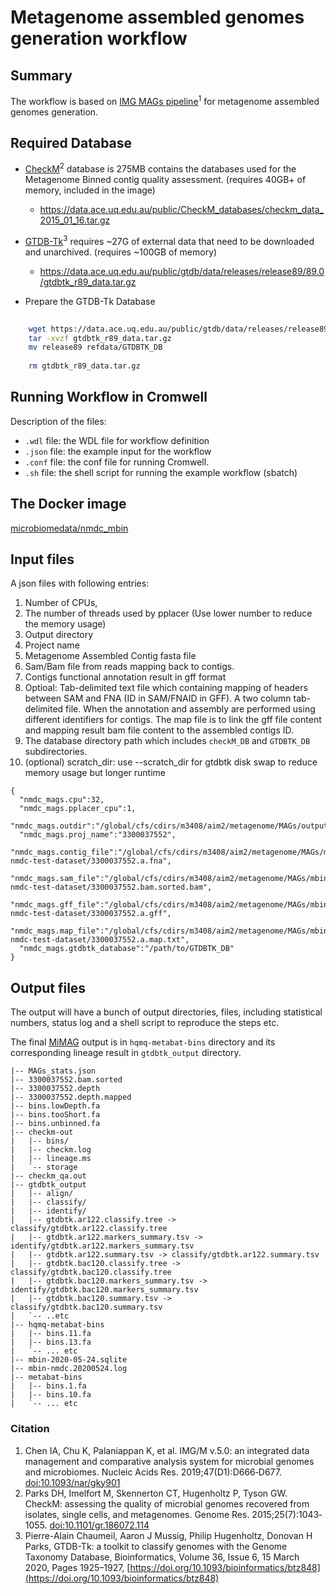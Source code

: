 #  Metagenome assembled genomes generation workflow

## Summary

The workflow is based on [IMG MAGs pipeline](https://www.ncbi.nlm.nih.gov/pmc/articles/PMC6323987/)<sup>1</sup> for metagenome assembled genomes generation.

## Required Database

* [CheckM](https://www.ncbi.nlm.nih.gov/pmc/articles/PMC4484387/)<sup>2</sup> database is 275MB contains the databases used for the Metagenome Binned contig quality assessment. (requires 40GB+ of memory, included in the image) 
    * https://data.ace.uq.edu.au/public/CheckM_databases/checkm_data_2015_01_16.tar.gz

* [GTDB-Tk](https://doi.org/10.1093/bioinformatics/btz848)<sup>3</sup> requires ~27G of external data that need to be downloaded and unarchived. (requires ~100GB of memory)
    * https://data.ace.uq.edu.au/public/gtdb/data/releases/release89/89.0/gtdbtk_r89_data.tar.gz

* Prepare the GTDB-Tk Database

```bash
    
    wget https://data.ace.uq.edu.au/public/gtdb/data/releases/release89/89.0/gtdbtk_r89_data.tar.gz
    tar -xvzf gtdbtk_r89_data.tar.gz
    mv release89 refdata/GTDBTK_DB
    
    rm gtdbtk_r89_data.tar.gz
```

## Running Workflow in Cromwell

Description of the files:
 - `.wdl` file: the WDL file for workflow definition
 - `.json` file: the example input for the workflow
 - `.conf` file: the conf file for running Cromwell.
 - `.sh` file: the shell script for running the example workflow (sbatch)

## The Docker image 

[microbiomedata/nmdc_mbin](https://hub.docker.com/r/microbiomedata/nmdc_mbin)

## Input files

A json files with following entries:

1. Number of CPUs,
2. The number of threads used by pplacer (Use lower number to reduce the memory usage)
3. Output directory
4. Project name
5. Metagenome Assembled Contig fasta file
6. Sam/Bam file from reads mapping back to contigs.
7. Contigs functional annotation result in gff format
8. Optioal: Tab-delimited text file which containing mapping of headers between SAM and FNA (ID in SAM/FNA<tab>ID in GFF). A two column tab-delimited file. When the annotation and assembly are performed using different identifiers for contigs. The map file is to link the gff file content and mapping result bam file content to the assembled contigs ID.
9. The database directory path which includes `checkM_DB` and `GTDBTK_DB` subdirectories. 
10. (optional) scratch_dir: use --scratch_dir for gtdbtk disk swap to reduce memory usage but longer runtime

```
{
  "nmdc_mags.cpu":32,
  "nmdc_mags.pplacer_cpu":1,
  "nmdc_mags.outdir":"/global/cfs/cdirs/m3408/aim2/metagenome/MAGs/output",
  "nmdc_mags.proj_name":"3300037552",
  "nmdc_mags.contig_file":"/global/cfs/cdirs/m3408/aim2/metagenome/MAGs/mbin-nmdc-test-dataset/3300037552.a.fna",
  "nmdc_mags.sam_file":"/global/cfs/cdirs/m3408/aim2/metagenome/MAGs/mbin-nmdc-test-dataset/3300037552.bam.sorted.bam",
  "nmdc_mags.gff_file":"/global/cfs/cdirs/m3408/aim2/metagenome/MAGs/mbin-nmdc-test-dataset/3300037552.a.gff",
  "nmdc_mags.map_file":"/global/cfs/cdirs/m3408/aim2/metagenome/MAGs/mbin-nmdc-test-dataset/3300037552.a.map.txt",
  "nmdc_mags.gtdbtk_database":"/path/to/GTDBTK_DB"
}
```

## Output files

The output will have a bunch of output directories, files, including statistical numbers, status log and a shell script to reproduce the steps etc. 

The final [MiMAG](https://www.nature.com/articles/nbt.3893#Tab1) output is in `hqmq-metabat-bins` directory and its corresponding lineage result in `gtdbtk_output` directory.

```
|-- MAGs_stats.json
|-- 3300037552.bam.sorted
|-- 3300037552.depth
|-- 3300037552.depth.mapped
|-- bins.lowDepth.fa
|-- bins.tooShort.fa
|-- bins.unbinned.fa
|-- checkm-out
|   |-- bins/
|   |-- checkm.log
|   |-- lineage.ms
|   `-- storage
|-- checkm_qa.out
|-- gtdbtk_output
|   |-- align/
|   |-- classify/
|   |-- identify/
|   |-- gtdbtk.ar122.classify.tree -> classify/gtdbtk.ar122.classify.tree
|   |-- gtdbtk.ar122.markers_summary.tsv -> identify/gtdbtk.ar122.markers_summary.tsv
|   |-- gtdbtk.ar122.summary.tsv -> classify/gtdbtk.ar122.summary.tsv
|   |-- gtdbtk.bac120.classify.tree -> classify/gtdbtk.bac120.classify.tree
|   |-- gtdbtk.bac120.markers_summary.tsv -> identify/gtdbtk.bac120.markers_summary.tsv
|   |-- gtdbtk.bac120.summary.tsv -> classify/gtdbtk.bac120.summary.tsv
|   `-- ..etc 
|-- hqmq-metabat-bins
|   |-- bins.11.fa
|   |-- bins.13.fa
|   `-- ... etc 
|-- mbin-2020-05-24.sqlite
|-- mbin-nmdc.20200524.log
|-- metabat-bins
|   |-- bins.1.fa
|   |-- bins.10.fa
|   `-- ... etc 
```

### Citation
1. Chen IA, Chu K, Palaniappan K, et al. IMG/M v.5.0: an integrated data management and comparative analysis system for microbial genomes and microbiomes. Nucleic Acids Res. 2019;47(D1):D666‐D677. [doi:10.1093/nar/gky901](https://www.ncbi.nlm.nih.gov/pmc/articles/PMC6323987/)
2. Parks DH, Imelfort M, Skennerton CT, Hugenholtz P, Tyson GW. CheckM: assessing the quality of microbial genomes recovered from isolates, single cells, and metagenomes. Genome Res. 2015;25(7):1043‐1055. [doi:10.1101/gr.186072.114](https://www.ncbi.nlm.nih.gov/pmc/articles/PMC4484387/)
3. Pierre-Alain Chaumeil, Aaron J Mussig, Philip Hugenholtz, Donovan H Parks, GTDB-Tk: a toolkit to classify genomes with the Genome Taxonomy Database, Bioinformatics, Volume 36, Issue 6, 15 March 2020, Pages 1925–1927, [https://doi.org/10.1093/bioinformatics/btz848](https://doi.org/10.1093/bioinformatics/btz848)
